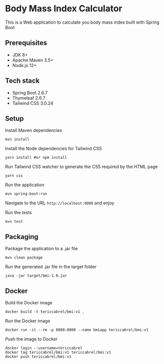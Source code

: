# Body Mass Index Calculator

This is a Web application to calculate you body mass index built with Spring Boot


## Prerequisites
* JDK 8+
* Apache Maven 3.5+
* Node.js 12+

## Tech stack
* Spring Boot 2.6.7
* Thymeleaf 2.6.7
* Tailwind CSS 3.0.24

## Setup
Install Maven dependencies
```shell
mvn install
```

Install the Node dependencies for Tailwind CSS
```shell
yarn install #or npm install
```

Run Tailwind CSS watcher to generate the CSS required by the HTML page
```shell
yarn css
```

Run the application
```shell
mvn spring-boot:run
```
Navigate to the URL `http://localhost:8000` and enjoy

Run the tests
```shell
mvn test
```

## Packaging
Package the application to a .jar file
```shell
mvn clean package
```

Run the generated .jar file in the target folder
```shell
java -jar target/bmi-1.0.jar
```

## Docker
Build the Docker image
```shell
docker build -t tericcabrel/bmi:v1 .
```

Run the Docker image
```shell
docker run -it --rm -p 8000:8000 --name bmiapp tericcabrel/bmi:v1
```

Push the image to Docker
```shell
docker login --username=tericcabrel
docker tag tericcabrel/bmi:v1 tericcabrel/bmi:v1
docker push tericcabrel/bmi:v1
```
